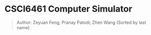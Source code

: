 # CSCI6461 Computer Simulator

> Author: Zeyuan Feng; Pranay Patodi; Zhen Wang (Sorted by last name)
